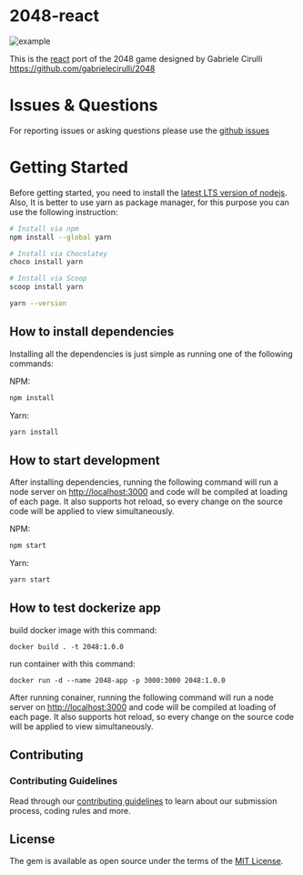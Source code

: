 # 2048-react
![example](https://user-images.githubusercontent.com/19590194/64501857-c37bc600-d2f5-11e9-80b2-879fcaa060e2.png)

This is the [react](https://reactjs.org/) port of the 2048 game designed by Gabriele Cirulli https://github.com/gabrielecirulli/2048

# Issues & Questions

For reporting issues or asking questions please use the [github issues](https://github.com/fazizsoltani/2048/issues)

# Getting Started

Before getting started, you need to install the [latest LTS version of nodejs](https://nodejs.org/en/download/). Also, It is better to use yarn as package manager, for this purpose you can use the following instruction:

```bash
# Install via npm
npm install --global yarn

# Install via Chocolatey
choco install yarn

# Install via Scoop
scoop install yarn

yarn --version
```

## How to install dependencies

Installing all the dependencies is just simple as running one of the following commands:

NPM:

```bash
npm install
```

Yarn:

```bash
yarn install
```

## How to start development

After installing dependencies, running the following command will run a node server on [http://localhost:3000](http://localhost:3000) and code will be compiled at loading of each page. It also supports hot reload, so every change on the source code will be applied to view simultaneously.

NPM:

```bash
npm start
```

Yarn:

```bash
yarn start
```

## How to test dockerize app

build docker image with this command:
```
docker build . -t 2048:1.0.0
```

run container with this command:
```
docker run -d --name 2048-app -p 3000:3000 2048:1.0.0
```

After running conainer, running the following command will run a node server on [http://localhost:3000](http://localhost:3000) and code will be compiled at loading of each page. It also supports hot reload, so every change on the source code will be applied to view simultaneously.

## Contributing

### Contributing Guidelines

Read through our [contributing guidelines](CONTRIBUTING.md) to learn about our submission process, coding rules and more.

## License

The gem is available as open source under the terms of the [MIT License](MIT-LICENSE).

